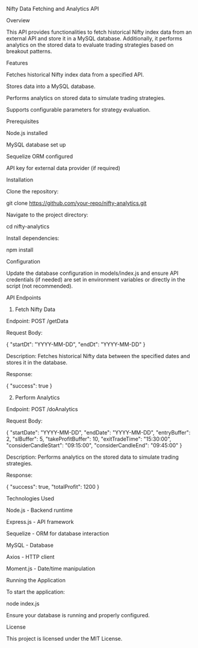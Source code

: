 Nifty Data Fetching and Analytics API

Overview

This API provides functionalities to fetch historical Nifty index data from an external API and store it in a MySQL database. Additionally, it performs analytics on the stored data to evaluate trading strategies based on breakout patterns.

Features

Fetches historical Nifty index data from a specified API.

Stores data into a MySQL database.

Performs analytics on stored data to simulate trading strategies.

Supports configurable parameters for strategy evaluation.

Prerequisites

Node.js installed

MySQL database set up

Sequelize ORM configured

API key for external data provider (if required)

Installation

Clone the repository:

git clone https://github.com/your-repo/nifty-analytics.git

Navigate to the project directory:

cd nifty-analytics

Install dependencies:

npm install

Configuration

Update the database configuration in models/index.js and ensure API credentials (if needed) are set in environment variables or directly in the script (not recommended).

API Endpoints

1. Fetch Nifty Data

Endpoint: POST /getData

Request Body:

{
  "startDt": "YYYY-MM-DD",
  "endDt": "YYYY-MM-DD"
}

Description:
Fetches historical Nifty data between the specified dates and stores it in the database.

Response:

{
  "success": true
}

2. Perform Analytics

Endpoint: POST /doAnalytics

Request Body:

{
  "startDate": "YYYY-MM-DD",
  "endDate": "YYYY-MM-DD",
  "entryBuffer": 2,
  "slBuffer": 5,
  "takeProfitBuffer": 10,
  "exitTradeTime": "15:30:00",
  "considerCandleStart": "09:15:00",
  "considerCandleEnd": "09:45:00"
}

Description:
Performs analytics on the stored data to simulate trading strategies.

Response:

{
  "success": true,
  "totalProfit": 1200
}

Technologies Used

Node.js - Backend runtime

Express.js - API framework

Sequelize - ORM for database interaction

MySQL - Database

Axios - HTTP client

Moment.js - Date/time manipulation

Running the Application

To start the application:

node index.js

Ensure your database is running and properly configured.

License

This project is licensed under the MIT License.

